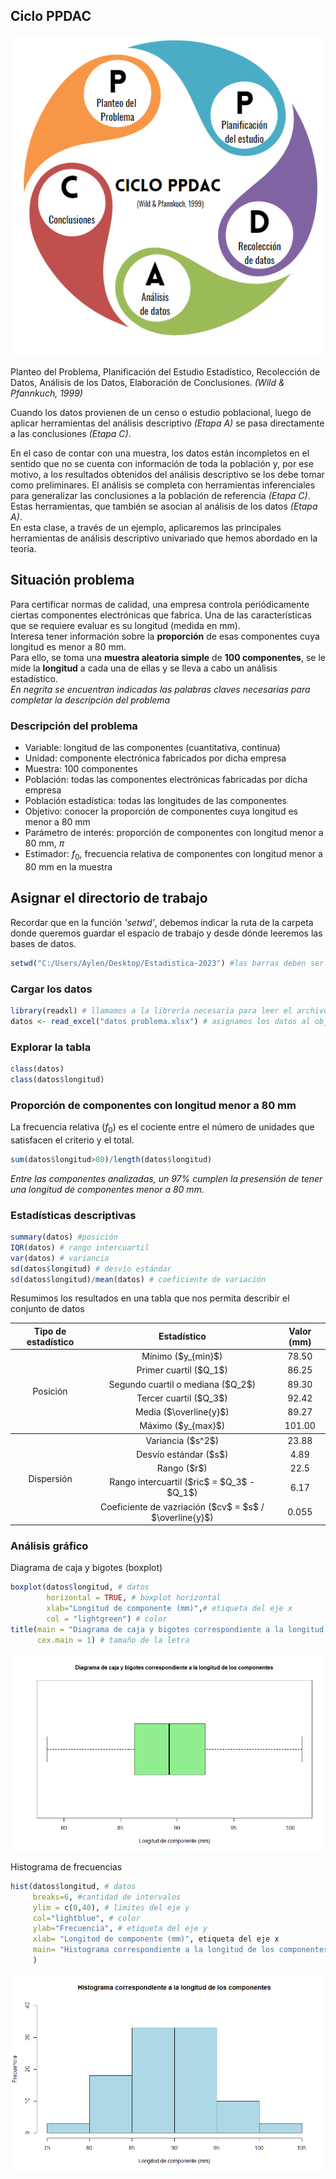 ## Ciclo PPDAC

<p align = "center">
<img src="https://github.com/ImoPupato/Estadistica-Concurso2023/blob/main/Ciclo%20ppdac.PNG">
</p>


Planteo del Problema, Planificación del Estudio Estadístico, Recolección de Datos, Análisis de los Datos, Elaboración de Conclusiones.
_(Wild & Pfannkuch, 1999)_

Cuando los datos provienen de un censo o estudio poblacional, luego de aplicar herramientas del análisis descriptivo _(Etapa A)_ se pasa directamente a las conclusiones _(Etapa C)_.  

En el caso de contar con una muestra, los datos están incompletos en el sentido que no se cuenta con información de toda la población y, por ese motivo, a los resultados obtenidos del análisis descriptivo se los debe tomar como preliminares. El análisis se completa con herramientas inferenciales para generalizar las conclusiones a la población de referencia _(Etapa C)_. Estas herramientas, que también se asocian al análisis de los datos _(Etapa A)_.  
En esta clase, a través de un ejemplo, aplicaremos las principales herramientas de análisis descriptivo univariado que hemos abordado en la teoría.

## Situación problema
Para certificar normas de calidad, una empresa controla periódicamente ciertas componentes electrónicas que fabrica. Una de las características que se requiere evaluar es su longitud (medida en mm).  
Interesa tener información sobre la **proporción** de esas componentes cuya longitud es menor a 80 mm.  
Para ello, se toma una **muestra aleatoria simple** de **100 componentes**, se le mide la **longitud** a cada una de ellas y se lleva a cabo un análisis estadístico.  
_En negrita se encuentran indicadas las palabras claves necesarias para completar la descripción del problema_

### Descripción del problema
- Variable:  longitud de las componentes (cuantitativa, continua)  
- Unidad: componente electrónica fabricados por dicha empresa  
- Muestra: 100 componentes  
- Población: todas las componentes electrónicas fabricadas por dicha empresa  
- Población estadística: todas las longitudes de las componentes  
- Objetivo: conocer la proporción de componentes cuya longitud es menor a 80 mm  
- Parámetro de interés: proporción de componentes con longitud menor a 80 mm, $\pi$  
- Estimador: $f_0$, frecuencia relativa de componentes con longitud menor a 80 mm en la muestra  
## Asignar el directorio de trabajo  
Recordar que en la función _'setwd'_, debemos indicar la ruta de la carpeta donde queremos guardar el espacio de trabajo y desde dónde leeremos las bases de datos.
```R
setwd("C:/Users/Aylen/Desktop/Estadistica-2023") #las barras deben ser las indicadas
```
### Cargar los datos
```R
library(readxl) # llamamos a la librería necesaria para leer el archivo de extensión .xlsx
datos <- read_excel("datos problema.xlsx") # asignamos los datos al objeto "datos"
```
### Explorar la tabla
```R
class(datos)
class(datos$longitud)
```
### Proporción de componentes con longitud menor a 80 mm
La frecuencia relativa ($f_0$) es el cociente entre el número de unidades que satisfacen el criterio y el total.  
```R
sum(datos$longitud>80)/length(datos$longitud)
```
_Entre las componentes analizadas, un 97% cumplen la presensión de tener una longitud de componentes menor a 80 mm._  
### Estadísticas descriptivas
```R
summary(datos) #posición
IQR(datos) # rango intercuartil
var(datos) # variancia
sd(datos$longitud) # desvío estándar
sd(datos$longitud)/mean(datos) # coeficiente de variación
```
Resumimos los resultados en una tabla que nos permita describir el conjunto de datos
<table>
    <thead>
        <tr>
            <th> Tipo de estadístico </th>
            <th> Estadístico </th>
            <th> Valor (mm) </th>
        </tr>
    </thead>
    <tbody>
        <tr>
            <td rowspan=7 align="center"> Posición </td>
            <td rowspan=1 align="center"> Mínimo ($y_{min}$)</td>
            <td align="center"> 78.50 </td>
        <tr>
            <td rowspan=1 align="center"> Primer cuartil ($Q_1$) </td>
            <td align="center"> 86.25 </td>
        <tr>
            <td rowspan=1 align="center"> Segundo cuartil o mediana ($Q_2$) </td>
            <td align="center"> 89.30 </td>
        <tr>
            <td rowspan=1 align="center"> Tercer cuartil ($Q_3$) </td>
            <td align="center"> 92.42 </td>
        <tr>
            <td rowspan=1 align="center"> Media ($\overline{y}$) </td>
            <td align="center"> 89.27 </td>
        <tr>
            <td rowspan=1 align="center"> Máximo ($y_{max}$) </td>
            <td align="center"> 101.00 </td>
       </tbody>
       <tbody>
        <tr>   
            <td rowspan=7 align="center"> Dispersión </td>
            <td rowspan=1 align="center"> Variancia ($s^2$)</td>
            <td align="center"> 23.88 </td>
        <tr>
            <td rowspan=1 align="center"> Desvío estándar ($s$) </td>
            <td align="center"> 4.89 </td>
        <tr>
            <td rowspan=1 align="center"> Rango ($r$) </td>
            <td align="center"> 22.5 </td>
        <tr>
            <td rowspan=1 align="center"> Rango intercuartil ($ric$ = $Q_3$ - $Q_1$) </td>
            <td align="center"> 6.17 </td>
        <tr>
            <td rowspan=1 align="center"> Coeficiente de vazriación ($cv$ = $s$ / $\overline{y}$) </td>
            <td align="center"> 0.055 </td>
    </tbody>
</table>

### Análisis gráfico
Diagrama de caja y bigotes (boxplot)
```R
boxplot(datos$longitud, # datos
        horizontal = TRUE, # boxplot horizontal
        xlab="Longitud de componente (mm)",# etiqueta del eje x
        col = "lightgreen") # color
title(main = "Diagrama de caja y bigotes correspondiente a la longitud de los componentes", # título
      cex.main = 1) # tamaño de la letra
```
<div>
<p style = 'text-align:center;'>
<img src="https://github.com/ImoPupato/Estadistica-Concurso2023/blob/main/Boxplot.png">
</p>
</div>
    
Histograma de frecuencias
```R
hist(datos$longitud, # datos
     breaks=6, #cantidad de intervalos
     ylim = c(0,40), # límites del eje y
     col="lightblue", # color
     ylab="Frecuencia", # etiqueta del eje y
     xlab= "Longitod de componente (mm)", etiqueta del eje x
     main= "Histograma correspondiente a la longitud de los componentes" # título
     )
```
<div>
<p style = 'text-align:center;'>
<img src="https://github.com/ImoPupato/Estadistica-Concurso2023/blob/main/Histograma.png">
</p>
</div>
